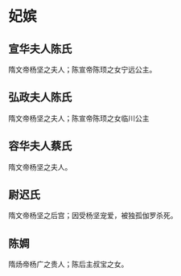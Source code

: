 # 妃嫔

## 宣华夫人陈氏

隋文帝杨坚之夫人；陈宣帝陈顼之女宁远公主。

## 弘政夫人陈氏

隋文帝杨坚之夫人；陈宣帝陈顼之女临川公主

## 容华夫人蔡氏

隋文帝杨坚之夫人。

## 尉迟氏

隋文帝杨坚之后宫；因受杨坚宠爱，被独孤伽罗杀死。

## 陈婤

隋炀帝杨广之贵人；陈后主叔宝之女。
